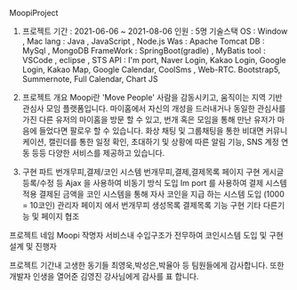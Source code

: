 MoopiProject
1. 프로젝트
기간 : 2021-06-06 ~ 2021-08-06
인원 : 5명
기술스택
OS : Window , Mac
lang : Java , JavaScript , Node.js
Was : Apache Tomcat
DB : MySql , MongoDB
FrameWork : SpringBoot(gradle) , MyBatis
tool : VSCode , eclipse , STS
API : I'm port, Naver Login, Kakao Login, Google Login, Kakao Map, Google Calendar, CoolSms , Web-RTC. Bootstrap5, Summernote, Full Calendar, Chart JS
2. 프로젝트 개요
Moopi란 'Move People' 사람을 감동시키고, 움직이는 지역 기반 관심사 모임 플랫폼입니다.
마이홈에서 자신의 개성을 드러내거나 동일한 관심사를 가진 다른 유저의 마이홈을 방문 할 수 있고,
번개 혹은 모임을 통해 만난 유저가 마음에 들었다면 팔로우 할 수 있습니다.
화상 채팅 및 그룹채팅을 통한 비대면 커뮤니케이션, 캘린더를 통한 일정 확인,
초대하기 및 상황에 따른 알림 기능, SNS 계정 연동 등등 다양한 서비스를 제공하고 있습니다.

3. 구현 파트
번개무피,결제/코인 시스템
번개무피,결제,결제목록 페이지 구현
게시글 등록/수정 등 Ajax 을 사용하여 비동기 방식 도입
Im port 를 사용하여 결제 시스템 적용 
결제된 금액을 코인 시스템을 통해 자사 코인을 지급 하는 시스템 도입 (1000 = 10코인)
관리자 페이지 에서 번개무피 생성목록 결제목록 기능 구현
기타 다른기능 및 페이지 협조

프로젝트 네임 Moopi 작명자
서비스내 수입구조가 전무하여 코인시스템 도입 및 구현 설계 및 진행자

프로젝트 기간내 고생한 동기들 최영욱,박성은,박율아 등 팀원들에게 감사합니다.
또한 개발자 인생을 열어준 김영진 강사님에게 감사를 표 합니다.
